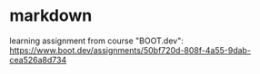 # markdown 

learning assignment from course "BOOT.dev":
https://www.boot.dev/assignments/50bf720d-808f-4a55-9dab-cea526a8d734
